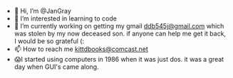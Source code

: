 - 👋 Hi, I’m @JanGray
- 👀 I’m interested in learning to code
- 🌱 I’m currently working on getting my gmail ddb545j@gmail.com which was stolen by my now deceased son. if anyone can help me get it back, I would be so grateful (:
- 📫 How to reach me kittdbooks@comcast.net
- 😱I started using computers in 1986 when it was just dos. it was a great day when GUI's came along.
<!---
JanGray/JanGray is a ✨ special ✨ repository because its `README.md` (this file) appears on your GitHub profile.
You can click the Preview and link to take a look at your changes.
--->
